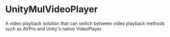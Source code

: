 # UnityMulVideoPlayer
A video playback solution that can switch between video playback methods such as AVPro and Unity's native VideoPlayer.
